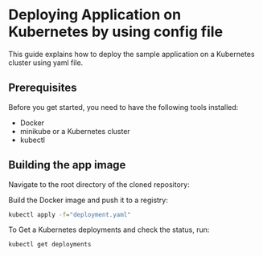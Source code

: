 # Deploying Application on Kubernetes by using config file

This guide explains how to deploy the sample application on a Kubernetes cluster using yaml file.

## Prerequisites

Before you get started, you need to have the following tools installed:

- Docker
- minikube or a Kubernetes cluster
- kubectl

## Building the app image

Navigate to the root directory of the cloned repository:

Build the Docker image and push it to a registry:

```bash
kubectl apply -f="deployment.yaml"
```

To Get a Kubernetes deployments and check the status, run:

```bash
kubectl get deployments
```
